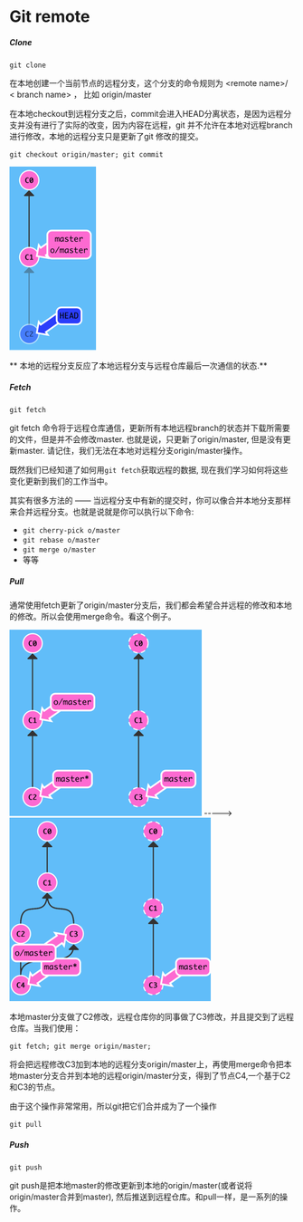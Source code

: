 # Git remote

##### Clone

```
git clone
```

在本地创建一个当前节点的远程分支，这个分支的命令规则为 &lt;remote name&gt;/ &lt; branch name&gt; ， 比如 origin/master

在本地checkout到远程分支之后，commit会进入HEAD分离状态，是因为远程分支并没有进行了实际的改变，因为内容在远程，git 并不允许在本地对远程branch进行修改，本地的远程分支只是更新了git 修改的提交。

```
git checkout origin/master; git commit
```

![](/assets/img_remote.png)

** 本地的远程分支反应了本地远程分支与远程仓库最后一次通信的状态.**

##### Fetch

```
git fetch
```

git fetch 命令将于远程仓库通信，更新所有本地远程branch的状态并下载所需要的文件，但是并不会修改master. 也就是说，只更新了origin/master, 但是没有更新master. 请记住，我们无法在本地对远程分支origin/master操作。

既然我们已经知道了如何用`git fetch`获取远程的数据, 现在我们学习如何将这些变化更新到我们的工作当中。

其实有很多方法的 —— 当远程分支中有新的提交时，你可以像合并本地分支那样来合并远程分支。也就是说就是你可以执行以下命令:

* `git cherry-pick o/master`
* `git rebase o/master`
* `git merge o/master`
* 等等

##### Pull

通常使用fetch更新了origin/master分支后，我们都会希望合并远程的修改和本地的修改。所以会使用merge命令。看这个例子。

![](/assets/img_remote2.png)   -----&gt;  ![](/assets/img_remote3.png)

本地master分支做了C2修改，远程仓库你的同事做了C3修改，并且提交到了远程仓库。当我们使用：

```
git fetch; git merge origin/master;
```

将会把远程修改C3加到本地的远程分支origin/master上，再使用merge命令把本地master分支合并到本地的远程origin/master分支，得到了节点C4,一个基于C2和C3的节点。

由于这个操作非常常用，所以git把它们合并成为了一个操作

```
git pull
```

##### Push

```
git push
```

 git push是把本地master的修改更新到本地的origin/master\(或者说将origin/master合并到master\), 然后推送到远程仓库。和pull一样，是一系列的操作。

































